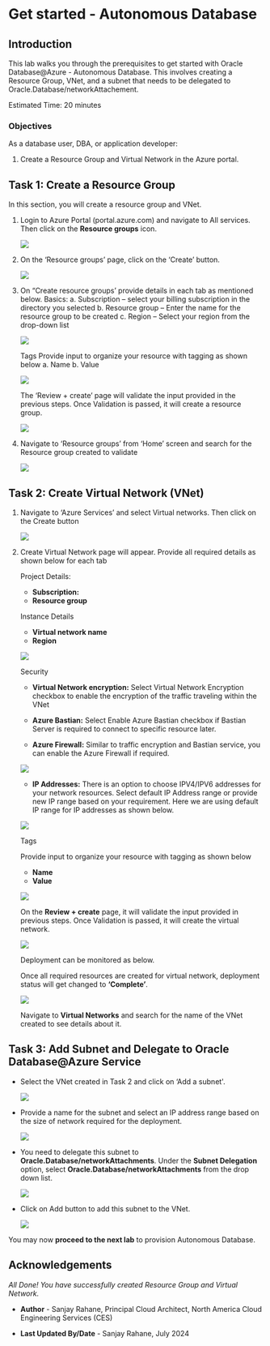 
# Get started - Autonomous Database

## Introduction

This lab walks you through the prerequisites to get started with Oracle Database@Azure - Autonomous Database. This involves creating a Resource Group, VNet, and a subnet that needs to be delegated to Oracle.Database/networkAttachement.


Estimated Time: 20 minutes

### Objectives

As a database user, DBA, or application developer:

1. Create a Resource Group and Virtual Network in the Azure portal.

## Task 1: Create a Resource Group

In this section, you will create a resource group and VNet.

1.  Login to Azure Portal (portal.azure.com) and navigate to All services. Then click on the **Resource groups** icon.

    ![](./images/resource_group_image1.png " ")

2.	On the ‘Resource groups’ page, click on the ‘Create’ button.

    ![](./images/resource_group_image2.png " ")

3.	On “Create resource groups’ provide details in each tab as mentioned below. 
    Basics:
    a.  Subscription – select your billing subscription in the directory you selected
    b.  Resource group – Enter the name for the resource group to be created
    c.  Region – Select your region from the drop-down list
    

    ![](./images/resource_group_image3.png " ")

    Tags
    Provide input to organize your resource with tagging as shown below
    a.	Name
    b.	Value
    
    ![](./images/resource_group_image4.png " ")


    The ‘Review + create’ page will validate the input provided in the previous steps. Once Validation is passed, it will create a resource group.

    ![](./images/resource_group_image5.png " ")

4.	Navigate to ‘Resource groups’ from ‘Home’ screen and search for the Resource group created to validate  

    ![](./images/resource_group_image6.png " ")

## Task 2:  Create Virtual Network (VNet)
1. Navigate to ‘Azure Services’ and select Virtual networks. Then click on the Create button

    ![](./images/vnet1.png " ")

2.	Create Virtual Network page will appear. Provide all required details as shown below for each tab
    
    Project Details:
    * **Subscription:**
    * **Resource group**
    
    Instance Details
    * **Virtual network name**
    * **Region**

    ![](./images/vnet2.png " ")

     Security
    * **Virtual Network encryption:** Select Virtual Network Encryption checkbox to enable the encryption of the traffic traveling within the VNet

    * **Azure Bastian:** Select Enable Azure Bastian checkbox if Bastian Server is required to connect to specific resource later.

    * **Azure Firewall:** Similar to traffic encryption and Bastian service, you can enable the Azure Firewall if required.

    ![](./images/vnet3.png " ")

    * **IP Addresses:** There is an option to choose IPV4/IPV6 addresses for your network resources. 
    Select default IP Address range or provide new IP range based on your requirement. Here we are using default IP range for IP addresses as shown below.

    ![](./images/vnet4.png " ")

    Tags
    
    Provide input to organize your resource with tagging as shown below
    * **Name**
    * **Value**

    ![](./images/vnet5.png " ")

    On the **Review + create** page, it will validate the input provided in previous steps. Once Validation is passed, it will create the virtual network.

    ![](./images/vnet6.png " ")

    Deployment can be monitored as below.

    Once all required resources are created for virtual network, deployment status will get changed to **‘Complete’**.

    ![](./images/vnet7.png " ")

    Navigate to **Virtual Networks** and search for the name of the VNet created to see details about it.

## Task 3: Add Subnet and Delegate to Oracle Database@Azure Service

- Select the VNet created in Task 2 and click on ‘Add a subnet'.

    ![](./images/subnet1.png " ")

- Provide a name for the subnet and select an IP address range based on the size of network required for the deployment.

    ![](./images/subnet2.png " ")

- You need to delegate this subnet to **Oracle.Database/networkAttachments**. Under the **Subnet Delegation** option, select **Oracle.Database/networkAttachments** from the drop down list.

    ![](./images/subnet3.png " ")

- Click on Add button to add this subnet to the VNet.

    ![](./images/subnet4.png " ")

You may now **proceed to the next lab** to provision Autonomous Database.

## Acknowledgements

*All Done! You have successfully created Resource Group and Virtual Network.*

- **Author** - Sanjay Rahane, Principal Cloud Architect, North America Cloud Engineering Services (CES)

- **Last Updated By/Date** - Sanjay Rahane, July 2024